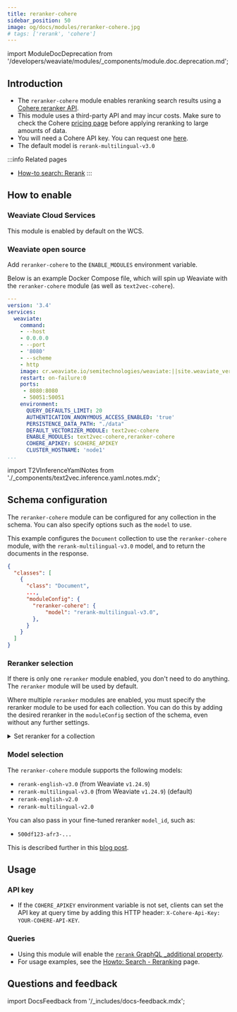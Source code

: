 ```yaml
---
title: reranker-cohere
sidebar_position: 50
image: og/docs/modules/reranker-cohere.jpg
# tags: ['rerank', 'cohere']
---
```


import ModuleDocDeprecation from '/developers/weaviate/modules/_components/module.doc.deprecation.md';

<ModuleDocDeprecation provider="cohere" />

## Introduction

- The `reranker-cohere` module enables reranking search results using a [Cohere reranker API](https://txt.cohere.com/rerank/).
- This module uses a third-party API and may incur costs. Make sure to check the Cohere [pricing page](https://cohere.com/pricing) before applying reranking to large amounts of data.
- You will need a Cohere API key. You can request one [here](https://dashboard.cohere.com/welcome/login).
- The default model is `rerank-multilingual-v3.0`

:::info Related pages
- [How-to search: Rerank](../../search/rerank.md)
:::

## How to enable

### Weaviate Cloud Services

This module is enabled by default on the WCS.

### Weaviate open source

Add `reranker-cohere` to the `ENABLE_MODULES` environment variable.

Below is an example Docker Compose file, which will spin up Weaviate with the `reranker-cohere` module (as well as `text2vec-cohere`).

```yaml
---
version: '3.4'
services:
  weaviate:
    command:
    - --host
    - 0.0.0.0
    - --port
    - '8080'
    - --scheme
    - http
    image: cr.weaviate.io/semitechnologies/weaviate:||site.weaviate_version||
    restart: on-failure:0
    ports:
     - 8080:8080
     - 50051:50051
    environment:
      QUERY_DEFAULTS_LIMIT: 20
      AUTHENTICATION_ANONYMOUS_ACCESS_ENABLED: 'true'
      PERSISTENCE_DATA_PATH: "./data"
      DEFAULT_VECTORIZER_MODULE: text2vec-cohere
      ENABLE_MODULES: text2vec-cohere,reranker-cohere
      COHERE_APIKEY: $COHERE_APIKEY
      CLUSTER_HOSTNAME: 'node1'
...
```

import T2VInferenceYamlNotes from './_components/text2vec.inference.yaml.notes.mdx';

<T2VInferenceYamlNotes apiname="COHERE_APIKEY"/>


## Schema configuration

The `reranker-cohere` module can be configured for any collection in the schema. You can also specify options such as the `model` to use.

This example configures the `Document` collection to use the `reranker-cohere` module, with the `rerank-multilingual-v3.0` model, and to return the documents in the response.

```json
{
  "classes": [
    {
      "class": "Document",
      ...,
      "moduleConfig": {
        "reranker-cohere": {
            "model": "rerank-multilingual-v3.0",
        },
      }
    }
  ]
}
```


### Reranker selection

If there is only one `reranker` module enabled, you don't need to do anything. The `reranker` module will be used by default.

Where multiple `reranker` modules are enabled, you must specify the reranker module to be used for each collection. You can do this by adding the desired reranker in the `moduleConfig` section of the schema, even without any further settings.

<details>
  <summary>Set reranker for a collection</summary>

```json
{
  "classes": [
    {
      "class": "Document",
      ...,
      "moduleConfig": {
        "reranker-cohere": {},  // This will configure the 'Document' collection to use the 'reranker-cohere' module
      }
    }
  ]
}
```

</details>

### Model selection

The `reranker-cohere` module supports the following models:

- `rerank-english-v3.0` (from Weaviate `v1.24.9`)
- `rerank-multilingual-v3.0` (from Weaviate `v1.24.9`) (default)
- `rerank-english-v2.0`
- `rerank-multilingual-v2.0`

You can also pass in your fine-tuned reranker `model_id`, such as:

- `500df123-afr3-...`


This is described further in this [blog post](/blog/fine-tuning-coheres-reranker).


## Usage

### API key

* If the `COHERE_APIKEY` environment variable is not set, clients can set the API key at query time by adding this HTTP header: `X-Cohere-Api-Key: YOUR-COHERE-API-KEY`.

### Queries

* Using this module will enable the [`rerank` GraphQL _additional property](../../api/graphql/additional-properties.md#rerank).
* For usage examples, see the [Howto: Search - Reranking](../../search/rerank.md) page.



## Questions and feedback

import DocsFeedback from '/_includes/docs-feedback.mdx';

<DocsFeedback/>
